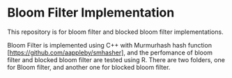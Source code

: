 # Bloom Filter Implementation
This repository is for bloom filter and blocked bloom filter implementations.

Bloom Filter is implemented using C++ with Murmurhash hash function [https://github.com/aappleby/smhasher], and the perfomance of bloom filter and blocked bloom filter are tested using R. 
There are two folders, one for Bloom filter, and another one for blocked bloom filter. 
